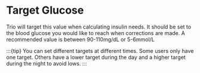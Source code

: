 # Target Glucose

Trio will target this value when calculating insulin needs. It should be set to the blood glucose you would like to reach when corrections are made. A recommended value is between 90-110mg/dL or 5-6mmol/L

:::{tip}
You can set different targets at different times. Some users only have one target. Others have a lower target during the day and a higher target during the night to avoid lows.
:::
